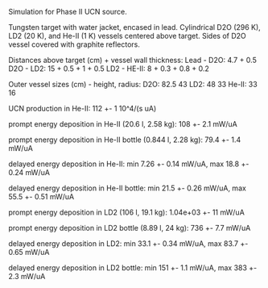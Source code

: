 Simulation for Phase II UCN source.

Tungsten target with water jacket, encased in lead.
Cylindrical D2O (296 K), LD2 (20 K), and He-II (1 K) vessels centered above target.
Sides of D2O vessel covered with graphite reflectors.

Distances above target (cm) + vessel wall thickness:
Lead - D2O: 4.7 + 0.5
D2O - LD2: 15 + 0.5 + 1 + 0.5
LD2 - HE-II: 8 + 0.3 + 0.8 + 0.2

Outer vessel sizes (cm) - height, radius:
D2O: 82.5 43
LD2: 48 33
He-II: 33 16

UCN production in He-II:
112 +- 1 10^4/(s uA)

prompt energy deposition in He-II (20.6 l, 2.58 kg):
108 +- 2.1 mW/uA

prompt energy deposition in He-II bottle (0.844 l, 2.28 kg):
79.4 +- 1.4 mW/uA

delayed energy deposition in He-II:
min 7.26 +- 0.14 mW/uA, max 18.8 +- 0.24 mW/uA

delayed energy deposition in He-II bottle:
min 21.5 +- 0.26 mW/uA, max 55.5 +- 0.51 mW/uA

prompt energy deposition in LD2 (106 l, 19.1 kg):
1.04e+03 +- 11 mW/uA

prompt energy deposition in LD2 bottle (8.89 l, 24 kg):
736 +- 7.7 mW/uA

delayed energy deposition in LD2:
min 33.1 +- 0.34 mW/uA, max 83.7 +- 0.65 mW/uA

delayed energy deposition in LD2 bottle:
min 151 +- 1.1 mW/uA, max 383 +- 2.3 mW/uA

